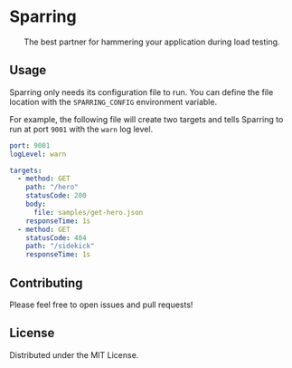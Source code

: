 # Sparring

<p style="text-align: center">The best partner for hammering your application during load testing.</p>

## Usage
Sparring only needs its configuration file to run. You can define the file location with the `SPARRING_CONFIG` environment variable.
  
For example, the following file will create two targets and tells Sparring to run at port `9001` with the `warn` log level.

```yaml
port: 9001
logLevel: warn

targets:
  - method: GET
    path: "/hero"
    statusCode: 200
    body:
      file: samples/get-hero.json
    responseTime: 1s
  - method: GET
    statusCode: 404
    path: "/sidekick"
    responseTime: 1s
```

## Contributing

Please feel free to open issues and pull requests! 

## License

Distributed under the MIT License.
